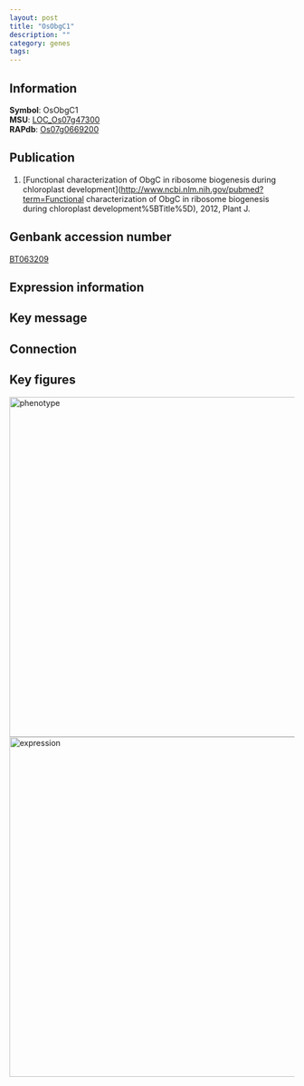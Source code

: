 ```yaml
---
layout: post
title: "OsObgC1"
description: ""
category: genes
tags: 
---
```


## Information
__Symbol__: OsObgC1  
__MSU__: [LOC_Os07g47300](http://rice.plantbiology.msu.edu/cgi-bin/ORF_infopage.cgi?orf=LOC_Os07g47300)  
__RAPdb__: [Os07g0669200](http://rapdb.dna.affrc.go.jp/viewer/gbrowse_details/irgsp1?name=Os07g0669200)  

## Publication
1. [Functional characterization of ObgC in ribosome biogenesis during chloroplast development](http://www.ncbi.nlm.nih.gov/pubmed?term=Functional characterization of ObgC in ribosome biogenesis during chloroplast development%5BTitle%5D), 2012, Plant J.

## Genbank accession number
[BT063209](http://www.ncbi.nlm.nih.gov/nuccore/BT063209)  

## Expression information

## Key message

## Connection

## Key figures
<img src="http://ricencode.github.io/images/Obgc.pheno.png" alt="phenotype"  style="width: 600px;"/>

<img src="http://ricencode.github.io/images/Obgc.exp.png" alt="expression"  style="width: 600px;"/>


